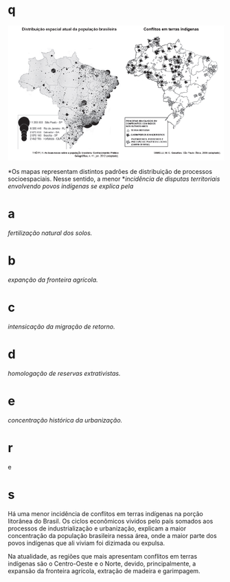 # q
![](74280061-e6b8-2c77-0f51-809fc74bb78f.png)

*Os mapas representam distintos padrões de distribuição de processos socioespaciais. Nesse sentido, a menor **incidência de disputas territoriais envolvendo povos indígenas se explica pela*

# a
*fertilização natural dos solos.*

# b
*expanção da fronteira agrícola.*

# c
*intensicação da migração de retorno.*

# d
*homologação de reservas extrativistas.*

# e
*concentração histórica da urbanização.*

# r
e

# s
Há uma menor incidência de conflitos em terras indígenas na porção litorânea do Brasil. Os ciclos econômicos vividos pelo país somados aos processos de industrialização e urbanização, explicam a maior concentração da população brasileira nessa área, onde a maior parte dos povos indígenas que ali viviam foi dizimada ou expulsa.

Na atualidade, as regiões que mais apresentam conflitos em terras indígenas são o Centro-Oeste e o Norte, devido, principalmente, a expansão da fronteira agrícola, extração de madeira e garimpagem.
